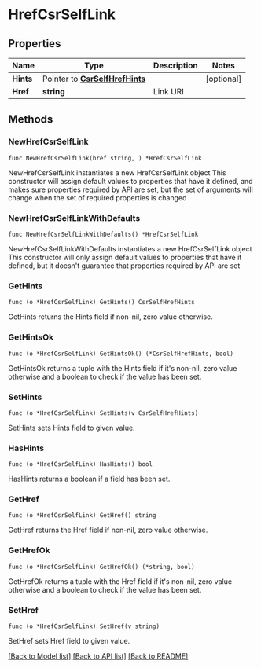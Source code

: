 # HrefCsrSelfLink

## Properties

Name | Type | Description | Notes
------------ | ------------- | ------------- | -------------
**Hints** | Pointer to [**CsrSelfHrefHints**](CsrSelfHrefHints.md) |  | [optional] 
**Href** | **string** | Link URI | 

## Methods

### NewHrefCsrSelfLink

`func NewHrefCsrSelfLink(href string, ) *HrefCsrSelfLink`

NewHrefCsrSelfLink instantiates a new HrefCsrSelfLink object
This constructor will assign default values to properties that have it defined,
and makes sure properties required by API are set, but the set of arguments
will change when the set of required properties is changed

### NewHrefCsrSelfLinkWithDefaults

`func NewHrefCsrSelfLinkWithDefaults() *HrefCsrSelfLink`

NewHrefCsrSelfLinkWithDefaults instantiates a new HrefCsrSelfLink object
This constructor will only assign default values to properties that have it defined,
but it doesn't guarantee that properties required by API are set

### GetHints

`func (o *HrefCsrSelfLink) GetHints() CsrSelfHrefHints`

GetHints returns the Hints field if non-nil, zero value otherwise.

### GetHintsOk

`func (o *HrefCsrSelfLink) GetHintsOk() (*CsrSelfHrefHints, bool)`

GetHintsOk returns a tuple with the Hints field if it's non-nil, zero value otherwise
and a boolean to check if the value has been set.

### SetHints

`func (o *HrefCsrSelfLink) SetHints(v CsrSelfHrefHints)`

SetHints sets Hints field to given value.

### HasHints

`func (o *HrefCsrSelfLink) HasHints() bool`

HasHints returns a boolean if a field has been set.

### GetHref

`func (o *HrefCsrSelfLink) GetHref() string`

GetHref returns the Href field if non-nil, zero value otherwise.

### GetHrefOk

`func (o *HrefCsrSelfLink) GetHrefOk() (*string, bool)`

GetHrefOk returns a tuple with the Href field if it's non-nil, zero value otherwise
and a boolean to check if the value has been set.

### SetHref

`func (o *HrefCsrSelfLink) SetHref(v string)`

SetHref sets Href field to given value.



[[Back to Model list]](../README.md#documentation-for-models) [[Back to API list]](../README.md#documentation-for-api-endpoints) [[Back to README]](../README.md)



